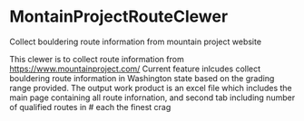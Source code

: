 # MontainProjectRouteClewer
Collect bouldering route information from mountain project website

This clewer is to collect route information from https://www.mountainproject.com/
Current feature inlcudes collect bouldering route information in Washington state based on the grading range provided. 
The output work product is an excel file which includes the main page containing all route infornation, and second tab including number of qualified routes in # each the finest crag
